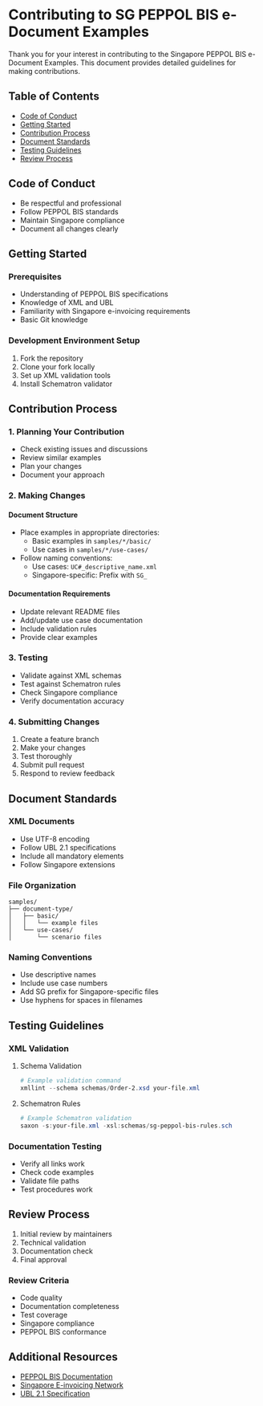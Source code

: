 # Contributing to SG PEPPOL BIS e-Document Examples

Thank you for your interest in contributing to the Singapore PEPPOL BIS e-Document Examples. This document provides detailed guidelines for making contributions.

## Table of Contents
- [Code of Conduct](#code-of-conduct)
- [Getting Started](#getting-started)
- [Contribution Process](#contribution-process)
- [Document Standards](#document-standards)
- [Testing Guidelines](#testing-guidelines)
- [Review Process](#review-process)

## Code of Conduct
- Be respectful and professional
- Follow PEPPOL BIS standards
- Maintain Singapore compliance
- Document all changes clearly

## Getting Started

### Prerequisites
- Understanding of PEPPOL BIS specifications
- Knowledge of XML and UBL
- Familiarity with Singapore e-invoicing requirements
- Basic Git knowledge

### Development Environment Setup
1. Fork the repository
2. Clone your fork locally
3. Set up XML validation tools
4. Install Schematron validator

## Contribution Process

### 1. Planning Your Contribution
- Check existing issues and discussions
- Review similar examples
- Plan your changes
- Document your approach

### 2. Making Changes
#### Document Structure
- Place examples in appropriate directories:
  - Basic examples in `samples/*/basic/`
  - Use cases in `samples/*/use-cases/`
- Follow naming conventions:
  - Use cases: `UC#_descriptive_name.xml`
  - Singapore-specific: Prefix with `SG_`

#### Documentation Requirements
- Update relevant README files
- Add/update use case documentation
- Include validation rules
- Provide clear examples

### 3. Testing
- Validate against XML schemas
- Test against Schematron rules
- Check Singapore compliance
- Verify documentation accuracy

### 4. Submitting Changes
1. Create a feature branch
2. Make your changes
3. Test thoroughly
4. Submit pull request
5. Respond to review feedback

## Document Standards

### XML Documents
- Use UTF-8 encoding
- Follow UBL 2.1 specifications
- Include all mandatory elements
- Follow Singapore extensions

### File Organization
```
samples/
├── document-type/
│   ├── basic/
│   │   └── example files
│   └── use-cases/
│       └── scenario files
```

### Naming Conventions
- Use descriptive names
- Include use case numbers
- Add SG prefix for Singapore-specific files
- Use hyphens for spaces in filenames

## Testing Guidelines

### XML Validation
1. Schema Validation
   ```powershell
   # Example validation command
   xmllint --schema schemas/Order-2.xsd your-file.xml
   ```

2. Schematron Rules
   ```powershell
   # Example Schematron validation
   saxon -s:your-file.xml -xsl:schemas/sg-peppol-bis-rules.sch
   ```

### Documentation Testing
- Verify all links work
- Check code examples
- Validate file paths
- Test procedures work

## Review Process
1. Initial review by maintainers
2. Technical validation
3. Documentation check
4. Final approval

### Review Criteria
- Code quality
- Documentation completeness
- Test coverage
- Singapore compliance
- PEPPOL BIS conformance

## Additional Resources
- [PEPPOL BIS Documentation](https://docs.peppol.eu/poacc/billing/3.0/)
- [Singapore E-invoicing Network](https://www.imda.gov.sg/InvoiceNow)
- [UBL 2.1 Specification](http://docs.oasis-open.org/ubl/UBL-2.1.html)
